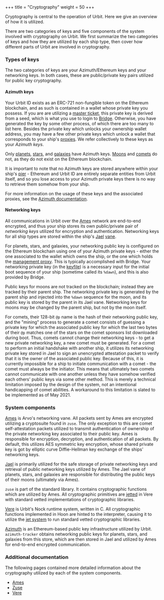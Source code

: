 +++
title = "Cryptography"
weight = 50
+++

Cryptography is central to the operation of Urbit. Here we give an overview of
how it is utilized.

There are two categories of keys and five components of the system involved with
cryptography on Urbit. We first summarize the two categories of keys and how
they are utilized by each ship type, then cover how different parts of Urbit are
involved in cryptography.

### Types of keys

The two categories of keys are your Azimuth/Ethereum keys and your networking
keys. In both cases, these are public/private key pairs utilized for public key
cryptography.

#### Azimuth keys

Your Urbit ID exists as an ERC-721 non-fungible token on the Ethereum
blockchain, and as such is contained in a wallet whose private key you possess.
If you are are utilizing a [master
ticket](/reference/azimuth/azimuth#master-ticket), this private key is derived
from a seed, which is what you use to login to
[Bridge](/reference/glossary/bridge). Otherwise, you have generated the key by
some other process, of which there are too many to list here. Besides the
private key which unlocks your ownership wallet address, you may have a few
other private keys which unlock a wallet that corresponds to your ship's
[proxies](/reference/glossary/proxies). We refer collectively to these keys as
your _Azimuth keys_.

Only [planets](/reference/glossary/planet), [stars](/reference/glossary/star), and
[galaxies](/reference/glossary/galaxy) have Azimuth keys.
[Moons](/reference/glossary/moon) and [comets](/reference/glossary/comet) do not,
as they do not exist on the Ethereum blockchain.

It is important to note that no Azimuth keys are stored anywhere within your
ship's [pier](/reference/glossary/pier) - Ethereum and Urbit ID are entirely
separate entities from Urbit itself, and so you lose access to your Azimuth
private keys there is no way to retrieve them somehow from your ship.

For more information on the usage of these keys and the associated proxies, see
the [Azimuth documentation](/reference/azimuth/azimuth).

#### Networking keys

All communications in Urbit over the [Ames](/reference/glossary/ames) network
are end-to-end encrypted, and thus your ship stores its own public/private pair
of _networking keys_ utilized for encryption and authentication. Networking keys
for all ship types are stored within the ship's [Jael](/reference/glossary/jael)
[vane](/reference/glossary/vane).

For planets, stars, and galaxies, your networking public key is configured on
the Ethereum blockchain using one of your Azimuth private keys - either the one
associated to the wallet which owns the ship, or the one which holds the
[management proxy](/reference/glossary/proxies). This is typically accomplished
with Bridge. Your networking private key (in the
[keyfile](/reference/glossary/keyfile)) is a necessary input for the initial boot
sequence of your ship (sometime called its `%dawn`), and this is also provided
by Bridge.

Public keys for moons are not tracked on the blockchain; instead they are
tracked by their parent ship. The networking private key is generated by the
parent ship and injected into the `%dawn` sequence for the moon, and its public
key is stored by the parent in its Jael vane. Networking keys for moons may be
changed by the parent ship, but not by the moon itself.

For comets, their 128-bit `@p` name is the hash of their networking public key, and
the "mining" process to generate a comet consists of guessing a private key for
which the associated public key for which the last two bytes of their `@p`
matches one of the stars on the comet sponsors list downloaded during boot.
Thus, comets cannot change their networking keys - to get a new private
networking key, a new comet must be generated. For a comet to perform an initial
handshake with another ship, it utilizes its networking private key stored in
Jael to sign an unencrypted attestation packet to verify that it is the owner of
the associated public key. Because of this, it is currently impossible for a
ship to initiate communication with a comet - the comet must always be the
initiator. This means that ultimately two comets cannot communicate with one
another unless they have somehow verified each others' public keys via some
other method. This is merely a technical limitation imposed by the design of the
system, not an intentional handicapping of comet abilities. A workaround to this
limitation is slated to be implemented as of May 2021.

### System components

[Ames](/reference/arvo/ames/ames) is Arvo's networking vane. All packets sent by
Ames are encrypted utilizing a cryptosuite found in `zuse`. The only exception
to this are comet self-attestation packets utilized to transmit authentication
of ownership of the private networking key associated to their public key. Ames
is responsible for encryption, decryption, and authentication of all packets. By
default, this utilizes AES symmetric key encryption, whose shared private key is
got by elliptic curve Diffie-Hellman key exchange of the ships' networking keys.

[Jael](/reference/arvo/jael/jael) is primarily utilized for the safe storage
of private networking keys and retrieval of public networking keys utilized by
Ames. The Jael vane of planets, stars, and galaxies are responsible for
distributing the public keys of their moons (ultimately via Ames).

`zuse` is part of the standard library. It contains cryptographic functions
which are utilized by Ames. All cryptographic primitives are
[jetted](/reference/runtime/jetting) in Vere with standard vetted implementations of
cryptographic libraries.

[Vere](/reference/runtime/) is Urbit's Nock runtime system, written in C. All
cryptographic functions implemented in Hoon are hinted to the interpreter,
causing it to utilize the [jet system](/reference/runtime/jetting) to run standard vetted cryptographic
libraries.

[Azimuth](/reference/azimuth/) is an Ethereum-based public key
infrastructure utilized by Urbit. `azimuth-tracker` obtains networking public
keys for planets, stars, and galaxies from this store, which are then stored in
Jael and utilized by Ames for end-to-end encrypted communication.

### Additional documentation

The following pages contained more detailed information about the cryptography
utilized by each of the system components.

- [Ames](/reference/arvo/ames/cryptography)
- [Zuse](/reference/arvo/reference/cryptography)
- [Vere](/reference/runtime/cryptography)
